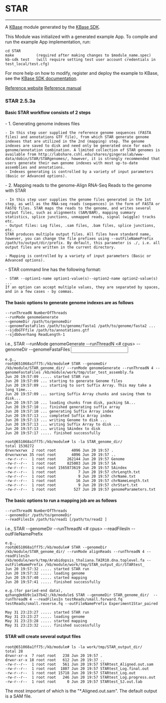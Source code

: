 
# STAR
---

A [KBase](https://kbase.us) module generated by the [KBase SDK](https://github.com/kbase/kb_sdk).


This Module was initialized with a generated example App.  To compile and run the
example App implementation, run:

    cd STAR
    make          (required after making changes to $module_name.spec)
    kb-sdk test   (will require setting test user account credentials in test_local/test.cfg)

For more help on how to modify, register and deploy the example to KBase, see the
[KBase SDK documentation](https://github.com/kbase/kb_sdk).

[Reference website](https://github.com/alexdobin/STAR)
[Reference manual](https://github.com/alexdobin/STAR/blob/master/doc/STARmanual.pdf)

<h3>STAR 2.5.3a</h3>
<h4>Basic STAR workflow consists of 2 steps</h4>
<p>
  -  1. Generating genome indexes files

	- In this step user supplied the reference genome sequences (FASTA files) and annotations GTF file), from which STAR generate genome indexes that are utilized in the 2nd (mapping) step. The genome indexes are saved to disk and need only be generated once for each genome/annotation combination. A limited collection of STAR genomes is available from http://labshare.cshl.edu/shares/gingeraslab/www-data/dobin/STAR/STARgenomes/, however, it is strongly recommended that users generate their own genome indexes with most up-to-date assemblies and annotations.
	- Indexes generating is controlled by a variety of input parameters (Basic or Advanced options).
</p>
<p>
  -  2. Mapping reads to the genome-Align RNA-Seq Reads to the genome with STAR

	- In this step user supplies the genome files generated in the 1st step, as well as the RNA-seq reads (sequences) in the form of FASTA or FASTQ files. STAR maps the reads to the genome, and writes several output files, such as alignments (SAM/BAM), mapping summary statistics, splice junctions, unmapped reads, signal (wiggle) tracks etc. 
	- Output files: Log files, .sam files, .bam files, splice junctions, etc.
	STAR produces multiple output files. All files have standard name, however, you can change the file prefixes using --outFileNamePrefix /path/to/output/dir/prefix. By default, this parameter is ./, i.e. all output files are written in the current directory. 

	- Mapping is controlled by a variety of input parameters (Basic or Advanced options).
</p>
<p>
  -  STAR command line has the following format:

	- STAR --option1-name option1-value(s)--option2-name option2-value(s) ...
	If an option can accept multiple values, they are separated by spaces, and in a few cases - by commas.
</p>

<h4>The basic options to generate genome indexes are as follows</h4>
<p>

    --runThreadN NumberOfThreads
    --runMode genomeGenerate
    --genomeDir /path/to/genomeDir
    --genomeFastaFiles /path/to/genome/fasta1 /path/to/genome/fasta2 ...
    --sjdbGTFfile /path/to/annotations.gtf
    --sjdbOverhang ReadLength-1

   i.e., 
   STAR  --runMode genomeGenerate --runThreadN <# cpus> --genomeDir <genome output directory> --genomeFastaFiles <input Genome FASTA file>

    e.g.,
    root@651068a1ff75:/kb/module# STAR --genomeDir /kb/module/STAR_genome_dir/ --runMode genomeGenerate --runThreadN 4 --genomeFastaFiles /kb/module/work/tmp/star_test_assembly.fa 
    Jun 20 19:57:09 ..... started STAR run
    Jun 20 19:57:09 ... starting to generate Genome files
    Jun 20 19:57:09 ... starting to sort Suffix Array. This may take a long time...
    Jun 20 19:57:09 ... sorting Suffix Array chunks and saving them to disk...
    Jun 20 19:57:10 ... loading chunks from disk, packing SA...
    Jun 20 19:57:10 ... finished generating suffix array
    Jun 20 19:57:10 ... generating Suffix Array index
    Jun 20 19:57:13 ... completed Suffix Array index
    Jun 20 19:57:13 ... writing Genome to disk ...
    Jun 20 19:57:13 ... writing Suffix Array to disk ...
    Jun 20 19:57:13 ... writing SAindex to disk
    Jun 20 19:57:17 ..... finished successfully

    root@651068a1ff75:/kb/module# ls -la STAR_genome_dir/
    total 1530272
    drwxrwxrwx  2 root root       4096 Jun 20 19:57 .
    drwxrwxrwx 35 root root       4096 Jun 20 19:57 ..
    -rw-r--r--  1 root root     262144 Jun 20 19:57 Genome
    -rw-r--r--  1 root root     825003 Jun 20 19:57 SA
    -rw-r--r--  1 root root 1565873619 Jun 20 19:57 SAindex
    -rw-r--r--  1 root root          7 Jun 20 19:57 chrLength.txt
    -rw-r--r--  1 root root          9 Jun 20 19:57 chrName.txt
    -rw-r--r--  1 root root         16 Jun 20 19:57 chrNameLength.txt
    -rw-r--r--  1 root root          9 Jun 20 19:57 chrStart.txt
    -rw-r--r--  1 root root        527 Jun 20 19:57 genomeParameters.txt
</p>


<h4>The basic options to run a mapping job are as follows</h4>
<p>

    --runThreadN NumberOfThreads
    --genomeDir /path/to/genomeDir
    --readFilesIn /path/to/read1 [/path/to/read2 ]

  i.e., 
  STAR --genomeDir <Directory with the Genome Index>  --runThreadN <# cpus> --readFilesIn <FASTQ file> --outFileNamePrefix <OutputPrefix>
  
    e.g.,
    root@651068a1ff75:/kb/module# STAR --genomeDir /kb/module/STAR_genome_dir/ --runMode alignReads --runThreadN 4 --readFilesIn /kb/module/work/tmp/Arabidopsis_thaliana.TAIR10.dna.toplevel.fa --outFileNamePrefix /kb/module/work/tmp/STAR_output_dir/STARtest_
    Jun 20 19:57:32 ..... started STAR run
    Jun 20 19:57:32 ..... loading genome
    Jun 20 19:57:40 ..... started mapping
    Jun 20 19:57:41 ..... finished successfully

    e.g.(for paried-end data),
    qzhang@e6b9c1a37b42:/kb/module$ STAR --genomeDir STAR_genome_dir/  --runThreadN 4 --readFilesIn testReads/small.forward.fq testReads/small.reverse.fq --outFileNamePrefix Experiment1Star_paired
  
    May 31 23:23:27 ..... started STAR run
    May 31 23:23:27 ..... loading genome
    May 31 23:23:28 ..... started mapping
    May 31 23:23:32 ..... finished successfully
</p>

<h4>STAR will create several output files</h4>
<p>

    root@651068a1ff75:/kb/module# ls -la work/tmp/STAR_output_dir/
    total 28
    drwxr-xr-x  7 root root   238 Jun 20 19:57 .
    drwxr-xr-x 18 root root   612 Jun 20 19:37 ..
    -rw-r--r--  1 root root   561 Jun 20 19:57 STARtest_Aligned.out.sam
    -rw-r--r--  1 root root  1807 Jun 20 19:57 STARtest_Log.final.out
    -rw-r--r--  1 root root 15718 Jun 20 19:57 STARtest_Log.out
    -rw-r--r--  1 root root   246 Jun 20 19:57 STARtest_Log.progress.out
    -rw-r--r--  1 root root     0 Jun 20 19:57 STARtest_SJ.out.tab

The most important of which is the "*.Aligned.out.sam". The default output is a SAM file.
</p>

